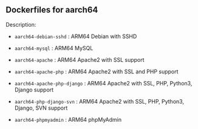 ## Dockerfiles for aarch64

Description: 

* ``aarch64-debian-sshd``        : ARM64 Debian with SSHD

* ``aarch64-mysql``              : ARM64 MySQL

* ``aarch64-apache``             : ARM64 Apache2 with SSL support

* ``aarch64-apache-php``         : ARM64 Apache2 with SSL and PHP support

* ``aarch64-apache-php-django``  : ARM64 Apache2 with SSL, PHP, Python3, Django support

* ``aarch64-php-django-svn``     : ARM64 Apache2 with SSL, PHP, Python3, Django, SVN support

* ``aarch64-phpmyadmin``         : ARM64 phpMyAdmin 
